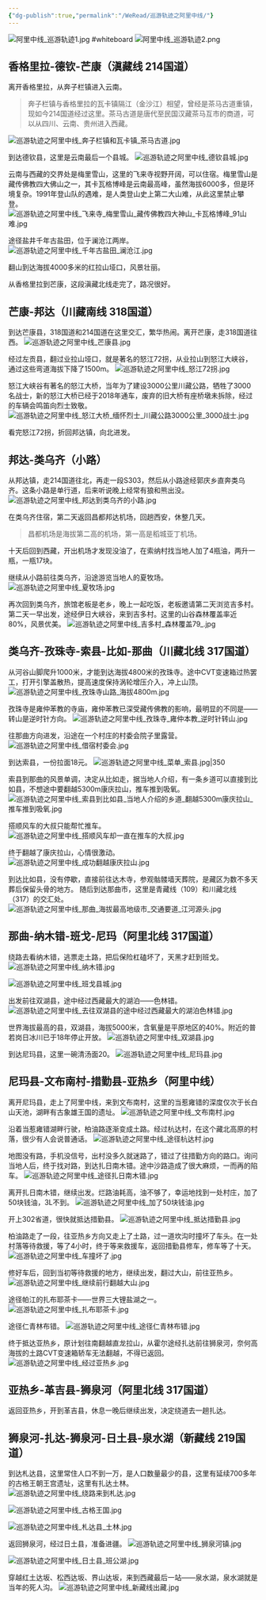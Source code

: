 ```yaml
---
{"dg-publish":true,"permalink":"/WeRead/巡游轨迹之阿里中线/"}
---
```


![阿里中线_巡游轨迹1.jpg](https://s2.loli.net/2024/01/05/YVq7UGuIcORohbF.jpg) #whiteboard 
![阿里中线_巡游轨迹2.png](https://s2.loli.net/2024/01/05/UYRQ3uvIyhHGAF1.png)

## 香格里拉-德钦-芒康（滇藏线 214国道）

离开香格里拉，从奔子栏镇进入云南。

> 奔子栏镇与香格里拉的瓦卡镇隔江（金沙江）相望，曾经是茶马古道重镇，现如今214国道经过这里。茶马古道是唐代至民国汉藏茶马互市的商道，可以从四川、云南、贵州进入西藏。 

![巡游轨迹之阿里中线_奔子栏镇和瓦卡镇_茶马古道.jpg](https://s2.loli.net/2024/01/05/SWcok2ZLREajexq.jpg)

到达德钦县，这里是云南最后一个县城。
![巡游轨迹之阿里中线_德钦县城.jpg](https://s2.loli.net/2024/01/05/Z9wmcoMnq5aVpHA.jpg)

云南与西藏的交界处是梅里雪山，这里的飞来寺视野开阔，可以住宿。梅里雪山是藏传佛教四大佛山之一，其卡瓦格博峰是云南最高峰，虽然海拔6000多，但是环境复杂。1991年登山队的遇难，是人类登山史上第二大山难，从此这里禁止攀登。
![巡游轨迹之阿里中线_飞来寺_梅里雪山_藏传佛教四大神山_卡瓦格博峰_91山难.jpg](https://s2.loli.net/2024/01/05/IaC7Nte218DfZkl.jpg)

途径盐井千年古盐田，位于澜沧江两岸。
![巡游轨迹之阿里中线_千年古盐田_澜沧江.jpg](https://s2.loli.net/2024/01/05/85PHM6o72K19Qki.jpg)

翻山到达海拔4000多米的红拉山垭口，风景壮丽。

从香格里拉到芒康，这段滇藏北线走完了，路况很好。

## 芒康-邦达（川藏南线 318国道）

到达芒康县，318国道和214国道在这里交汇，繁华热闹。离开芒康，走318国道往西。
![巡游轨迹之阿里中线_芒康县.jpg](https://s2.loli.net/2024/01/05/Pre96yfK43VBRGs.jpg)

经过左贡县，翻过业拉山垭口，就是著名的怒江72拐，从业拉山到怒江大峡谷，通过这些弯道海拔下降了1500m。
![巡游轨迹之阿里中线_怒江72拐.jpg](https://s2.loli.net/2024/01/05/p6mRlGfLMuctPyr.jpg)

怒江大峡谷有著名的怒江大桥，当年为了建设3000公里川藏公路，牺牲了3000名战士，新的怒江大桥已经于2018年通车，废弃的旧大桥有座桥墩未拆除，经过的车辆会鸣笛向烈士致敬。
![巡游轨迹之阿里中线_怒江大桥_缅怀烈士_川藏公路3000公里_3000战士.jpg](https://s2.loli.net/2024/01/05/KLUC79aG5ZfbkmQ.jpg)

看完怒江72拐，折回邦达镇，向北进发。

## 邦达-类乌齐（小路）

从邦达镇，走214国道往北，再走一段S303，然后从小路途经郭庆乡直奔类乌齐。这条小路是单行道，后来听说晚上经常有狼和熊出没。
![巡游轨迹之阿里中线_邦达到类乌齐的小路.jpg](https://s2.loli.net/2024/01/05/rW1LyPQSNkbJnwp.jpg)

在类乌齐住宿，第二天返回昌都邦达机场，回趟西安，休整几天。

> 昌都机场是海拔第二高的机场，第一高是稻城亚丁机场。

十天后回到西藏，开出机场才发现没油了，在索纳村找当地人加了4瓶油，两升一瓶，一瓶17块。

继续从小路前往类乌齐，沿途游览当地人的夏牧场。
![巡游轨迹之阿里中线_夏牧场.jpg](https://s2.loli.net/2024/01/05/7AyJKeEN91xzign.jpg)

再次回到类乌齐，旅馆老板是老乡，晚上一起吃饭，老板邀请第二天浏览吉多村。第二天一早出发，途经伊日大峡谷，来到吉多村。这里的山谷森林覆盖率近80%，风景优美。
![巡游轨迹之阿里中线_吉多村_森林覆盖79_.jpg](https://s2.loli.net/2024/01/05/ey4uqgDrW5PsI7M.jpg)

## 类乌齐-孜珠寺-索县-比如-那曲（川藏北线 317国道）

从河谷山脚爬升1000米，才能到达海拔4800米的孜珠寺。途中CVT变速箱过热罢工，打开引擎盖散热，提高速度保持涡轮增压介入，冲上山顶。
![巡游轨迹之阿里中线_孜珠寺山路_海拔4800m.jpg](https://s2.loli.net/2024/01/05/fkmP25xnJTYoUtu.jpg)

孜珠寺是雍仲苯教的寺庙，雍仲苯教已深受藏传佛教的影响，最明显的不同是——转山是逆时针方向。
![巡游轨迹之阿里中线_孜珠寺_雍仲本教_逆时针转山.jpg](https://s2.loli.net/2024/01/05/WynpuaN2SbKdr8U.jpg)

往那曲方向进发，沿途在一个村庄的村委会院子里露营。
![巡游轨迹之阿里中线_借宿村委会.jpg](https://s2.loli.net/2024/01/05/fu5JXsYcWwCLnoT.jpg)

到达索县，一份拉面18元。
![巡游轨迹之阿里中线_菜单_索县.jpg|350](https://s2.loli.net/2024/01/05/SY67d5eHE9bWrom.jpg)

索县到那曲的风景单调，决定从比如走，据当地人介绍，有一条乡道可以直接到比如县，不想途中要翻越5300m康庆拉山，推车推到吸氧。
![巡游轨迹之阿里中线_索县到比如县_当地人介绍的乡道_翻越5300m康庆拉山_推车推到吸氧.jpg](https://s2.loli.net/2024/01/05/nr2BZmSs5eKfk78.jpg)

搭顺风车的大叔只能帮忙推车。
![巡游轨迹之阿里中线_搭顺风车却一直在推车的大叔.jpg](https://s2.loli.net/2024/01/05/w5ycRFNbkhtnUj1.jpg)

终于翻越了康庆拉山，心情很激动。
![巡游轨迹之阿里中线_成功翻越康庆拉山.jpg](https://s2.loli.net/2024/01/05/JM3kzUXLSmKseWZ.jpg)

到达比如县，没有停歇，直接前往达木寺，参观骷髅墙天葬院，是藏区为数不多天葬后保留头骨的地方。
随后到达那曲市，这里是青藏线（109）和川藏北线（317）的交汇处。
![巡游轨迹之阿里中线_那曲_海拔最高地级市_交通要道_江河源头.jpg](https://s2.loli.net/2024/01/05/r2AyB1mSTklDqzb.jpg)

## 那曲-纳木错-班戈-尼玛（阿里北线 317国道）

绕路去看纳木错，逃票走土路，把后保险杠磕坏了，天黑才赶到班戈。
![巡游轨迹之阿里中线_纳木错.jpg](https://s2.loli.net/2024/01/05/eAmTUVwd2Q7rSo6.jpg)

![巡游轨迹之阿里中线_班戈县城.jpg](https://s2.loli.net/2024/01/05/Sb2VnQXe54BGfMC.jpg)

出发前往双湖县，途中经过西藏最大的湖泊——色林错。
![巡游轨迹之阿里中线_去往双湖县的途中经过西藏最大的湖泊色林错.jpg](https://s2.loli.net/2024/01/05/EoIzv7JZq2KDOAW.jpg)

世界海拔最高的县，双湖县，海拔5000米，含氧量是平原地区的40%。附近的普若岗日冰川已于18年停止开放。
![巡游轨迹之阿里中线_双湖县.jpg](https://s2.loli.net/2024/01/05/kmZSxQj5Yhn91H6.jpg)

到达尼玛县，这里一碗清汤面20。
![巡游轨迹之阿里中线_尼玛县.jpg](https://s2.loli.net/2024/01/05/Wsqlj2RYEXb4SUx.jpg)

## 尼玛县-文布南村-措勤县-亚热乡（阿里中线）

离开尼玛县，走上了阿里中线，来到文布南村，这里的当惹雍错的深度仅次于长白山天池，湖畔有古象雄王国的遗址。
![巡游轨迹之阿里中线_文布南村.jpg](https://s2.loli.net/2024/01/05/TCtfieBobjadDQs.jpg)

沿着当惹雍错湖畔行驶，柏油路逐渐变成土路。经过杭达村，在这个藏北高原的村落，很少有人会说普通话。
![巡游轨迹之阿里中线_途径杭达村.jpg](https://s2.loli.net/2024/01/05/Yb2KZsmENLSi8PV.jpg)

地图没有路，手机没信号，出村没多久就迷路了，错过了往措勤方向的路口。询问当地人后，终于找对路，到达扎日南木错。途中沙路造成了很大麻烦，一而再的陷车。
![巡游轨迹之阿里中线_途径扎日南木错.jpg](https://s2.loli.net/2024/01/05/3uXgvnfzsmVNPLY.jpg)

离开扎日南木错，继续出发。烂路油耗高，油不够了，幸运地找到一处村庄，加了50块钱油，3L不到。
![巡游轨迹之阿里中线_加了50块钱油.jpg](https://s2.loli.net/2024/01/05/pbhHl8rY4JzEtjA.jpg)

开上302省道，很快就抵达措勤县。
![巡游轨迹之阿里中线_抵达措勤县.jpg](https://s2.loli.net/2024/01/05/R8rv4WCFTpSV6yE.jpg)

柏油路走了一段，往亚热乡方向又走上了土路，过一道坎沟时撞坏了车头。在一处村落等待救援，等了4小时，终于等来救援车，返回措勤县修车，修车等了十天。
![巡游轨迹之阿里中线_车撞坏了.jpg](https://s2.loli.net/2024/01/05/KCwDFobfOl1Ws2p.jpg)

修好车后，回到当初等待救援的地方，继续出发，翻过大山，前往亚热乡。
![巡游轨迹之阿里中线_继续前行翻越大山.jpg](https://s2.loli.net/2024/01/05/JSAvOdbgPjs6UIZ.jpg)

途径帕江的扎布耶茶卡——世界三大锂盐湖之一。
![巡游轨迹之阿里中线_扎布耶茶卡.jpg](https://s2.loli.net/2024/01/05/tvIOFufNAej3CW1.jpg)

途径仁青林布错。
![巡游轨迹之阿里中线_途径仁青林布错.jpg](https://s2.loli.net/2024/01/05/stE2uzTA7kcRZ41.jpg)

终于抵达亚热乡，原计划往南翻越直龙拉山，从霍尔途经扎达前往狮泉河，奈何高海拔的土路CVT变速箱轿车无法翻越，不得已返回。
![巡游轨迹之阿里中线_经过亚热乡.jpg](https://s2.loli.net/2024/01/05/iLhA8F7dQeBrgjO.jpg)

## 亚热乡-革吉县-狮泉河（阿里北线 317国道）

返回亚热乡，开到革吉县，休息一晚后继续出发，决定绕道去一趟扎达。

## 狮泉河-扎达-狮泉河-日土县-泉水湖（新藏线 219国道）

到达札达县，这里常住人口不到一万，是人口数量最少的县，这里有延续700多年的古格王朝王宫遗址，这里有扎达土林。
![巡游轨迹之阿里中线_绕路来到札达.jpg](https://s2.loli.net/2024/01/05/zLHXEgoMqTrvWQ4.jpg)

![巡游轨迹之阿里中线_古格王国.jpg](https://s2.loli.net/2024/01/05/f8HXDbGL37UWC4a.jpg)

![巡游轨迹之阿里中线_札达县_土林.jpg](https://s2.loli.net/2024/01/05/MaYJhteFqWcTVLU.jpg)

返回狮泉河，经过日土县，准备进疆。
![巡游轨迹之阿里中线_狮泉河镇.jpg](https://s2.loli.net/2024/01/05/MzO9ImyQobehEdp.jpg)

![巡游轨迹之阿里中线_日土县_班公湖.jpg](https://s2.loli.net/2024/01/05/5Qxr7tZUshTw9jB.jpg)

穿越红土达坂、松西达坂、界山达坂，来到西藏最后一站——泉水湖，泉水湖就是当年的死人沟。
![巡游轨迹之阿里中线_新藏线出藏.jpg](https://s2.loli.net/2024/01/05/7zLHO4ShlbmpDR9.jpg)






